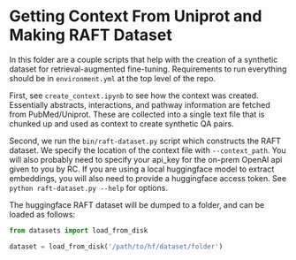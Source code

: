 # Getting Context From Uniprot and Making RAFT Dataset

In this folder are a couple scripts that help with the creation of a synthetic dataset for retrieval-augmented fine-tuning.  Requirements to run everything should be in `environment.yml` at the top level of the repo.

First, see `create_context.ipynb` to see how the context was created.  Essentially abstracts, interactions, and pathway information are fetched from PubMed/Uniprot.  These are collected into a single text file that is chunked up and used as context to create synthetic QA pairs.

Second, we run the `bin/raft-dataset.py` script which constructs the RAFT dataset.  We specify the location of the context file with `--context_path`.  You will also probably need to specify your api_key for the on-prem OpenAI api given to you by RC.  If you are using a local huggingface model to extract embeddings, you will also need to provide a huggingface access token.  See `python raft-dataset.py --help` for options.

The huggingface RAFT dataset will be dumped to a folder, and can be loaded as follows:

```python
from datasets import load_from_disk

dataset = load_from_disk('/path/to/hf/dataset/folder')
```
